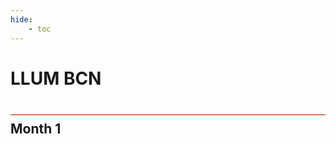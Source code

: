```yaml
---
hide:
    - toc
---
```


# LLUM BCN
<div style="height:2px; background-color: #E17858; margin-top: 40px; margin-bottom: -20px;"></div>

## Month 1

